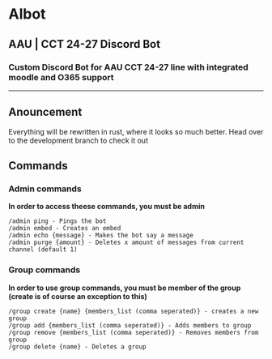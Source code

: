 # Albot
## AAU | CCT 24-27 Discord Bot
### Custom Discord Bot for AAU CCT 24-27 line with integrated moodle and O365 support
- - - - -
## Anouncement

Everything will be rewritten in rust, where it looks so much better. Head over to the development branch to check it out

## Commands
### Admin commands

**In order to access theese commands, you must be admin**

    /admin ping - Pings the bot
    /admin embed - Creates an embed
    /admin echo {message} - Makes the bot say a message 
    /admin purge {amount} - Deletes x amount of messages from current channel (default 1)

### Group commands

**In order to use group commands, you must be member of the group (create is of course an exception to this)**

    /group create {name} {members_list (comma seperated)} - creates a new group
    /group add {members_list (comma seperated)} - Adds members to group
    /group remove {members_list (comma seperated)} - Removes members from group
    /group delete {name} - Deletes a group

